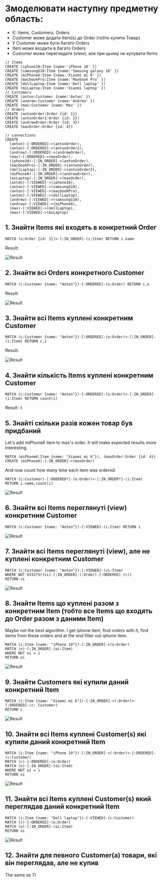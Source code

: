 # Змоделювати наступну предметну область:
- Є: Items, Customers, Orders
- Customer може додати Item(s) до Order (тобто купити Товар)
- У Customer може бути багато Orders
- Item може входити в багато Orders
- Customer може переглядати (view), але при цьому не купувати Items 

```
// Items
CREATE (iphone10:Item {name:'iPhone 10' })
CREATE (samsungG10:Item {name:'Samsung galaxy 10' })
CREATE (miPhone6:Item {name:'Xiaomi mi 6' })
CREATE (macbookPro:Item {name:'Maxbook Pro' })
CREATE (dellLaptop:Item {name:'Dell laptop' })
CREATE (miLaptop:Item {name:'Xiaomi laptop' })
// Customers
CREATE (anton:Customer {name:'Anton' })
CREATE (andrew:Customer {name:'Andrew' })
CREATE (max:Customer {name:'Max' })
// Orders
CREATE (antonOrder:Order {id: 1})
CREATE (antonOrder2:Order {id: 2})
CREATE (andrewOrder:Order {id: 3})
CREATE (maxOrder:Order {id: 4})

// connections
CREATE
  (anton)-[:ORDERED]->(antonOrder),
  (anton)-[:ORDERED]->(antonOrder2),
  (andrew)-[:ORDERED]->(andrewOrder),
  (max)-[:ORDERED]->(maxOrder),
  (iphone10)-[:IN_ORDER]->(antonOrder),
  (macbookPro)-[:IN_ORDER]->(antonOrder),
  (dellLaptop)-[:IN_ORDER]->(antonOrder2),
  (miPhone6)-[:IN_ORDER]->(andrewOrder),
  (miLaptop)-[:IN_ORDER]->(maxOrder),
  (anton)-[:VIEWED]->(iphone10),
  (anton)-[:VIEWED]->(samsungG10),
  (anton)-[:VIEWED]->(macbookPro),
  (anton)-[:VIEWED]->(dellLaptop),
  (andrew)-[:VIEWED]->(samsungG10),
  (andrew)-[:VIEWED]->(miPhone6),
  (max)-[:VIEWED]->(dellLaptop),
  (max)-[:VIEWED]->(miLaptop)
```

## 1. Знайти Items які входять в конкретний Order
```
MATCH (o:Order {id: 1})<-[:IN_ORDER]-(i:Item) RETURN i.name
```
Result:

![Result](./images/1.png)

## 2. Знайти всі Orders конкретного Customer
```
MATCH (c:Customer {name: "Anton"})-[:ORDERED]-(o:Order) RETURN c,o
```
Result:

![Result](./images/2.png)

## 3. Знайти всі Items куплені конкретним Customer
```
MATCH (c:Customer {name: "Anton"})-[:ORDERED]-(o:Order)<-[:IN_ORDER]-(i:Item) RETURN c,i
```
Result:

![Result](./images/3.png)

## 4. Знайти кількість Items куплені конкретним Customer
```
MATCH (c:Customer {name: "Anton"})-[:ORDERED]-(o:Order)<-[:IN_ORDER]-(i:Item) RETURN count(i)
```
Result: `3`

## 5. Знайті скільки разів кожен товар був придбаний
Let's add miPhone6 item to max's order. It will make expected results more interesting.
```
MATCH (miPhone6:Item {name: "Xiaomi mi 6"}), (maxOrder:Order {id: 4})
CREATE (miPhone6)-[:IN_ORDER]->(maxOrder)
```
And now count how many time each item was ordered:
```
MATCH (c:Customer)-[:ORDERED*]-(o:Order)<-[:IN_ORDER*]-(i:Item)
RETURN i.name,count(i)
```
![Result](./images/4.png)

## 6. Знайти всі Items переглянуті (view) конкретним Customer
```
MATCH (c:Customer {name: "Anton"})-[:VIEWED]-(i:Item) RETURN i
```
![Result](./images/5.png)

## 7. Знайти всі Items переглянуті (view), але не куплені конкретним Customer

```
MATCH (c:Customer {name: "Anton"})-[:VIEWED]-(vi:Item)
WHERE NOT EXISTS((vi)-[:IN_ORDER]-(:Order)-[:ORDERED]-(c))
RETURN vi
```
![Result](./images/6.png)

## 8. Знайти Items що куплені разом з конкретним Item (тобто все Items що входять до Order разом з даними Item)

Maybe not the best algorithm. I get iphone item, find orders with it, find items from these orders and at the end filter out iphone item.
```
MATCH (i:Item {name: "iPhone 10"})-[:IN_ORDER]->(o:Order)
MATCH (o)-[:IN_ORDER]-(oi:Item)
WHERE NOT oi = i
RETURN oi
```
![Result](./images/7.png)

## 9. Знайти Customers які купили даний конкретний Item

```
MATCH (i:Item {name: "Xiaomi mi 6"})-[:IN_ORDER]->(:Order)<-[:ORDERED]-(c: Customer)
RETURN c
```
![Result](./images/8.png)

## 10. Знайти всі Items куплені Customer(s) які купили даний конкретний Item

```
MATCH (i:Item {name: "iPhone 10"})-[:IN_ORDER]->(:Order)<-[:ORDERED]-(c:Customer)
MATCH (c)-[:ORDERED]-(o:Order)
MATCH (o)-[:IN_ORDER]-(oi:Item)
WHERE NOT oi = i
RETURN oi
```
![Result](./images/9.png)

## 11. Знайти всі Items куплені Customer(s) який переглядав даний конкретний Item

```
MATCH (i:Item {name: "Dell laptop"})-[:VIEWED]-(c:Customer)
MATCH (c)-[:ORDERED]-(o:Order)
MATCH (o)-[:IN_ORDER]-(oi:Item)
RETURN oi
```
![Result](./images/10.png)

## 12. Знайти для певного Customer(а) товари, які він переглядав, але не купив

The same as 7)